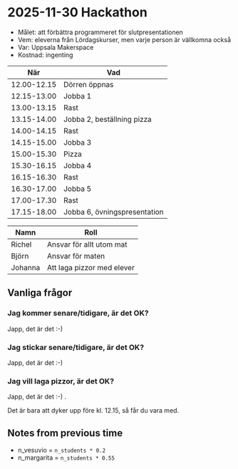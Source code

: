 # 2025-11-30 Hackathon

- Målet: att förbättra programmeret för slutpresentationen
- Vem: eleverna från Lördagskurser, men varje person är vällkomna också
- Var: Uppsala Makerspace
- Kostnad: ingenting

När        |Vad
-----------|----------------------------
12.00-12.15|Dörren öppnas
12.15-13.00|Jobba 1
13.00-13.15|Rast
13.15-14.00|Jobba 2, beställning pizza
14.00-14.15|Rast
14.15-15.00|Jobba 3
15.00-15.30|Pizza
15.30-16.15|Jobba 4
16.15-16.30|Rast
16.30-17.00|Jobba 5
17.00-17.30|Rast
17.15-18.00|Jobba 6, övningspresentation

Namn   |Roll
-------|---------------------------
Richel |Ansvar för allt utom mat
Björn  |Ansvar för maten
Johanna|Att laga pizzor med elever

## Vanliga frågor

### Jag kommer senare/tidigare, är det OK?

Japp, det är det :-)

### Jag stickar senare/tidigare, är det OK?

Japp, det är det :-)

### Jag vill laga pizzor, är det OK?

Japp, det är det :-) .

Det är bara att dyker upp före kl. 12.15,
så får du vara med.

## Notes from previous time

- n_vesuvio = `n_students * 0.2`
- n_margarita = `n_students * 0.55`
